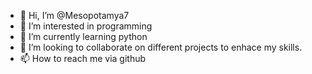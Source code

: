 - 👋 Hi, I’m @Mesopotamya7
- 👀 I’m interested in programming
- 🌱 I’m currently learning python
- 💞️ I’m looking to collaborate on different projects to enhace my skills. 
- 📫 How to reach me via github
